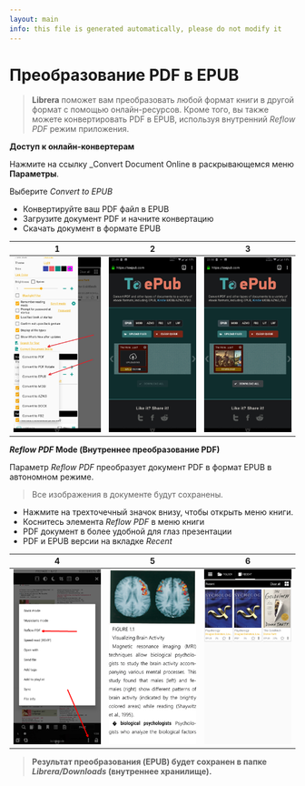 ```yaml
---
layout: main
info: this file is generated automatically, please do not modify it
---
```


# Преобразование PDF в EPUB

> **Librera** поможет вам преобразовать любой формат книги в другой формат с помощью онлайн-ресурсов. Кроме того, вы также можете конвертировать PDF в EPUB, используя внутренний _Reflow PDF_ режим приложения.

**Доступ к онлайн-конвертерам**

Нажмите на ссылку _Convert Document Online в раскрывающемся меню **Параметры**.

Выберите _Convert to EPUB_

* Конвертируйте ваш PDF файл в EPUB
* Загрузите документ PDF и начните конвертацию
* Скачать документ в формате EPUB

|1|2|3|
|-|-|-|
|![](1.png)|![](2.png)|![](3.png)|

**_Reflow PDF_ Mode (Внутреннее преобразование PDF)**

Параметр _Reflow PDF_ преобразует документ PDF в формат EPUB в автономном режиме.
> Все изображения в документе будут сохранены.

* Нажмите на трехточечный значок внизу, чтобы открыть меню книги.
* Коснитесь элемента _Reflow PDF_ в меню книги
* PDF документ в более удобной для глаз презентации
* PDF и EPUB версии на вкладке _Recent_

|4|5|6|
|-|-|-|
|![](4.png)|![](5.png)|![](6.png)|
> **Результат преобразования (EPUB) будет сохранен в папке _Librera/Downloads_ (внутреннее хранилище).**

